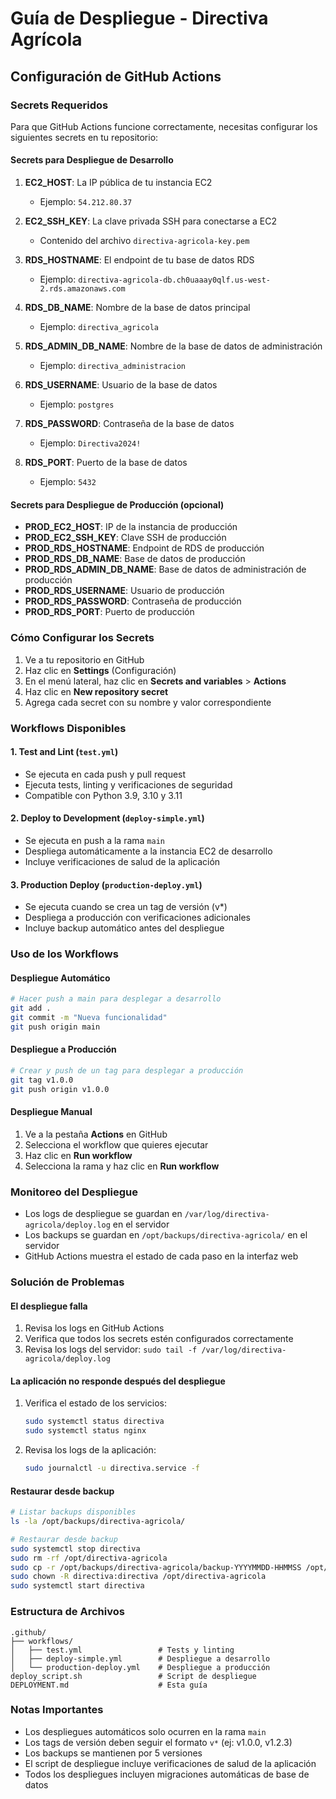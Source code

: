 # Guía de Despliegue - Directiva Agrícola

## Configuración de GitHub Actions

### Secrets Requeridos

Para que GitHub Actions funcione correctamente, necesitas configurar los siguientes secrets en tu repositorio:

#### Secrets para Despliegue de Desarrollo
1. **EC2_HOST**: La IP pública de tu instancia EC2
   - Ejemplo: `54.212.80.37`

2. **EC2_SSH_KEY**: La clave privada SSH para conectarse a EC2
   - Contenido del archivo `directiva-agricola-key.pem`

3. **RDS_HOSTNAME**: El endpoint de tu base de datos RDS
   - Ejemplo: `directiva-agricola-db.ch0uaaay0qlf.us-west-2.rds.amazonaws.com`

4. **RDS_DB_NAME**: Nombre de la base de datos principal
   - Ejemplo: `directiva_agricola`

5. **RDS_ADMIN_DB_NAME**: Nombre de la base de datos de administración
   - Ejemplo: `directiva_administracion`

6. **RDS_USERNAME**: Usuario de la base de datos
   - Ejemplo: `postgres`

7. **RDS_PASSWORD**: Contraseña de la base de datos
   - Ejemplo: `Directiva2024!`

8. **RDS_PORT**: Puerto de la base de datos
   - Ejemplo: `5432`

#### Secrets para Despliegue de Producción (opcional)
- **PROD_EC2_HOST**: IP de la instancia de producción
- **PROD_EC2_SSH_KEY**: Clave SSH de producción
- **PROD_RDS_HOSTNAME**: Endpoint de RDS de producción
- **PROD_RDS_DB_NAME**: Base de datos de producción
- **PROD_RDS_ADMIN_DB_NAME**: Base de datos de administración de producción
- **PROD_RDS_USERNAME**: Usuario de producción
- **PROD_RDS_PASSWORD**: Contraseña de producción
- **PROD_RDS_PORT**: Puerto de producción

### Cómo Configurar los Secrets

1. Ve a tu repositorio en GitHub
2. Haz clic en **Settings** (Configuración)
3. En el menú lateral, haz clic en **Secrets and variables** > **Actions**
4. Haz clic en **New repository secret**
5. Agrega cada secret con su nombre y valor correspondiente

### Workflows Disponibles

#### 1. Test and Lint (`test.yml`)
- Se ejecuta en cada push y pull request
- Ejecuta tests, linting y verificaciones de seguridad
- Compatible con Python 3.9, 3.10 y 3.11

#### 2. Deploy to Development (`deploy-simple.yml`)
- Se ejecuta en push a la rama `main`
- Despliega automáticamente a la instancia EC2 de desarrollo
- Incluye verificaciones de salud de la aplicación

#### 3. Production Deploy (`production-deploy.yml`)
- Se ejecuta cuando se crea un tag de versión (v*)
- Despliega a producción con verificaciones adicionales
- Incluye backup automático antes del despliegue

### Uso de los Workflows

#### Despliegue Automático
```bash
# Hacer push a main para desplegar a desarrollo
git add .
git commit -m "Nueva funcionalidad"
git push origin main
```

#### Despliegue a Producción
```bash
# Crear y push de un tag para desplegar a producción
git tag v1.0.0
git push origin v1.0.0
```

#### Despliegue Manual
1. Ve a la pestaña **Actions** en GitHub
2. Selecciona el workflow que quieres ejecutar
3. Haz clic en **Run workflow**
4. Selecciona la rama y haz clic en **Run workflow**

### Monitoreo del Despliegue

- Los logs de despliegue se guardan en `/var/log/directiva-agricola/deploy.log` en el servidor
- Los backups se guardan en `/opt/backups/directiva-agricola/` en el servidor
- GitHub Actions muestra el estado de cada paso en la interfaz web

### Solución de Problemas

#### El despliegue falla
1. Revisa los logs en GitHub Actions
2. Verifica que todos los secrets estén configurados correctamente
3. Revisa los logs del servidor: `sudo tail -f /var/log/directiva-agricola/deploy.log`

#### La aplicación no responde después del despliegue
1. Verifica el estado de los servicios:
   ```bash
   sudo systemctl status directiva
   sudo systemctl status nginx
   ```
2. Revisa los logs de la aplicación:
   ```bash
   sudo journalctl -u directiva.service -f
   ```

#### Restaurar desde backup
```bash
# Listar backups disponibles
ls -la /opt/backups/directiva-agricola/

# Restaurar desde backup
sudo systemctl stop directiva
sudo rm -rf /opt/directiva-agricola
sudo cp -r /opt/backups/directiva-agricola/backup-YYYYMMDD-HHMMSS /opt/directiva-agricola
sudo chown -R directiva:directiva /opt/directiva-agricola
sudo systemctl start directiva
```

### Estructura de Archivos

```
.github/
├── workflows/
│   ├── test.yml                 # Tests y linting
│   ├── deploy-simple.yml        # Despliegue a desarrollo
│   └── production-deploy.yml    # Despliegue a producción
deploy_script.sh                 # Script de despliegue
DEPLOYMENT.md                    # Esta guía
```

### Notas Importantes

- Los despliegues automáticos solo ocurren en la rama `main`
- Los tags de versión deben seguir el formato `v*` (ej: v1.0.0, v1.2.3)
- Los backups se mantienen por 5 versiones
- El script de despliegue incluye verificaciones de salud de la aplicación
- Todos los despliegues incluyen migraciones automáticas de base de datos